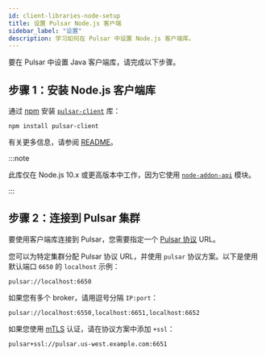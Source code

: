 ```yaml
---
id: client-libraries-node-setup
title: 设置 Pulsar Node.js 客户端
sidebar_label: "设置"
description: 学习如何在 Pulsar 中设置 Node.js 客户端库。
---
```


要在 Pulsar 中设置 Java 客户端库，请完成以下步骤。

## 步骤 1：安装 Node.js 客户端库

通过 [npm](https://www.npmjs.com/) 安装 [`pulsar-client`](https://www.npmjs.com/package/pulsar-client) 库：

```shell
npm install pulsar-client
```

有关更多信息，请参阅 [README](https://github.com/apache/pulsar-client-node/blob/master/README.md)。

:::note

此库仅在 Node.js 10.x 或更高版本中工作，因为它使用 [`node-addon-api`](https://github.com/nodejs/node-addon-api) 模块。

:::

## 步骤 2：连接到 Pulsar 集群

要使用客户端库连接到 Pulsar，您需要指定一个 [Pulsar 协议](developing-binary-protocol.md) URL。

您可以为特定集群分配 Pulsar 协议 URL，并使用 `pulsar` 协议方案。以下是使用默认端口 `6650` 的 `localhost` 示例：

```http
pulsar://localhost:6650
```

如果您有多个 broker，请用逗号分隔 `IP:port`：

```http
pulsar://localhost:6550,localhost:6651,localhost:6652
```

如果您使用 [mTLS](security-tls-authentication.md) 认证，请在协议方案中添加 `+ssl`：

```http
pulsar+ssl://pulsar.us-west.example.com:6651
```